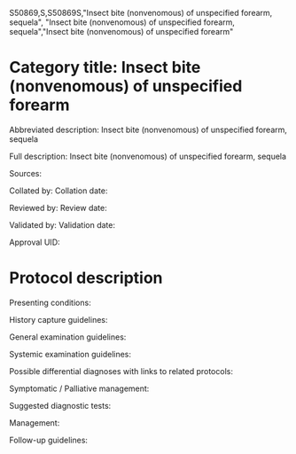 S50869,S,S50869S,"Insect bite (nonvenomous) of unspecified forearm, sequela", "Insect bite (nonvenomous) of unspecified forearm, sequela","Insect bite (nonvenomous) of unspecified forearm"
# Category title: Insect bite (nonvenomous) of unspecified forearm

Abbreviated description: Insect bite (nonvenomous) of unspecified forearm, sequela

Full description: Insect bite (nonvenomous) of unspecified forearm, sequela

Sources:

Collated by:
Collation date:

Reviewed by:
Review date:

Validated by:
Validation date:

Approval UID:

# Protocol description

Presenting conditions:

History capture guidelines:

General examination guidelines:

Systemic examination guidelines:

Possible differential diagnoses with links to related protocols:

Symptomatic / Palliative management:

Suggested diagnostic tests:

Management:

Follow-up guidelines:
